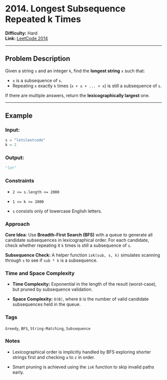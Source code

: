 # 2014. Longest Subsequence Repeated k Times

**Difficulty:** Hard  
**Link:** [LeetCode 2014](https://leetcode.com/problems/longest-subsequence-repeated-k-times/)

---

## Problem Description

Given a string `s` and an integer `k`, find the **longest string** `x` such that:

- `x` is a subsequence of `s`.
- Repeating `x` exactly `k` times (`x + x + ... + x`) is still a subsequence of `s`.

If there are multiple answers, return the **lexicographically largest** one.

---

## Example

### Input:
```python
s = "letsleetcode"
k = 2
```

### Output:
```python
"let"
```

### Constraints

- `2 <= s.length <= 2000`

- `1 <= k <= 2000`

- `s` consists only of lowercase English letters.

### Approach

**Core Idea:**
Use **Breadth-First Search (BFS)** with a queue to generate all candidate subsequences in lexicographical order. For each candidate, check whether repeating it `k` times is still a subsequence of `s`.

**Subsequence Check:**
A helper function `isK(sub, s, k)` simulates scanning through `s` to see if `sub * k` is a subsequence.

### Time and Space Complexity

- **Time Complexity:** Exponential in the length of the result (worst-case), but pruned by subsequence validation.

- **Space Complexity:** `O(B)`, where `B` is the number of valid candidate subsequences held in the queue.

### Tags

`Greedy`, `BFS`, `String-Matching`, `Subsequence`

### Notes

- Lexicographical order is implicitly handled by BFS exploring shorter strings first and checking `a` to `z` in order.

- Smart pruning is achieved using the `isK` function to skip invalid paths early.